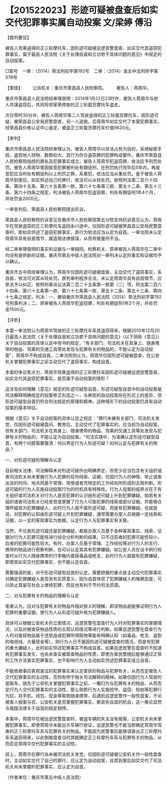 # 【201522023】形迹可疑被盘查后如实交代犯罪事实属自动投案 文/梁婷 傅沿

【裁判要旨】

被告人驾乘盗得的正三轮摩托车，因形迹可疑被巡逻民警盘查，如实交代其盗窃犯罪事实，属于最高人民法院《关于处理自首和立功若干具体问题的意见》中规定的自动投案。

□案号　一审：（2014）荣法刑初字第192号　二审：（2014）渝五中法刑终字第378号

【案情】 　　公诉机关：重庆市荣昌县人民检察院。 　　被告人：蒋周华。

重庆市荣昌县人民法院经审理查明：2014年1月22日23时许，被告人蒋周华与他人共谋盗窃后，共同将郑家荣停放的正三轮载货摩托车盗走。

次日零时30分许，被告人蒋周华等二人驾驶盗得的正三轮载货摩托车，因形迹可疑，被荣昌县公安局民警盘查，另一人逃脱。后蒋周华如实交代了本案犯罪事实。经荣昌县价格认证中心鉴定，被盗正三轮载货摩托车价值9620元。

【审判】

重庆市荣昌县人民法院经审理认为，被告人蒋周华以非法占有为目的，采用秘密手段，盗窃他人财物，数额较大，其行为符合盗窃罪的犯罪构成要件。重庆市荣昌县人民检察院指控的罪名及犯罪事实成立，被告人蒋周华犯盗窃罪，依法应予刑罚处罚。被告人蒋周华曾因故意犯罪被判处有期徒刑，在刑罚执行完毕后5年内，再故意犯应当判处有期徒刑以上刑罚之罪，系累犯，依法应当从重处罚。鉴于被告人蒋周华到案后，如实供述自己的罪行，依法可以从轻处罚。依照刑法第二百六十四条、第四十五条、第六十五条第一款、第六十七条第三款、第五十二条、第五十三条、第六十四条之规定，判决被告人蒋周华犯盗窃罪，判处有期徒刑1年4个月，并处罚金2000元。

一审宣判后，荣昌县人民检察院提出抗诉。

荣昌县人民检察院抗诉意见及重庆市人民检察院第五分院支持抗诉意见认为，蒋周华在驾驶盗窃的正三轮摩托车返回永川途中，仅因形迹可疑被荣昌县公安局民警盘查时，即如实供述了盗窃犯罪事实，其行为依法应当认定为自首。一审法院未认定蒋周华具有自首情节，属适用法律错误，从而导致量刑不当。

经二审审理查明的事实和证据与一审相同。检察机关、原审被告人蒋周华在二审中均没有提供新的证据，重庆市第五中级人民法院对一审判决认定的事实和证据均予以确认。

重庆市五中院经审理认为，蒋周华仅因形迹可疑被盘查，主动交代了盗窃事实，系自首，依法可对其从轻处罚。原判审判程序合法，未认定蒋周华具有自首情节，应依法予以纠正。依照刑事诉讼法第二百二十五条第一款第（二）项，刑法第二百六十四条、第六十五条第一款、第六十七条第一款、第五十二条、第五十三条、第四十七条之规定，判决：一、撤销重庆市荣昌县人民法院（2014）荣法刑初字第192号刑事判决；二、原审被告人蒋周华犯盗窃罪，判处有期徒刑1年2个月，并处罚金1500元。

【评析】

本案一审法院认为蒋周华驾驶的正三轮摩托车系其盗窃得来，根据2010年12月20日最高人民法院《关于处理自首和立功若干具体问题的意见》（以下简称《意见》）关于自动投案的具体认定中但书的规定，"有关部门、司法机关在其身上、随身携带的物品、驾乘的交通工具等处发现与犯罪有关的物品的，不能认定为自动投案"，蒋周华不构成自首。二审法院则认为，蒋周华仅因形迹可疑被盘查，在公安机关掌握犯罪事实之前主动交代了盗窃事实，构成自首。

本案的争议焦点为，蒋周华驾乘盗得的正三轮摩托车因形迹可疑被巡逻民警盘查，如实交代其盗窃犯罪事实，是否属于自动投案的情形？

这涉及如何理解《意见》规定的形迹可疑型自首。形迹可疑型自首中的自动投案是司法解释明确规定的投案修正形态之一，与典型的自动投案存在形式上的差异，但形迹可疑型自首仍符合刑法规定的原理和精神，这种情形下的自动投案仍具有自动投案的基本特征。

根据《意见》关于自动投案的具体认定之规定："罪行未被有关部门、司法机关发觉，仅因形迹可疑被盘问、教育后，主动交代了犯罪事实的，应当视为自动投案，但有关部门、司法机关在其身上、随身携带的物品、驾乘的交通工具等处发现与犯罪有关的物品的，不能认定为自动投案。"司法实践中，为准确认定形迹可疑型自首，有两个问题需要厘清：何以界定行为人形迹可疑？如何认定与犯罪有关的物品？

一、对形迹可疑的理解与认定

目前相关法律、司法解释未对形迹可疑作出明确界定，但至少应当包含有关组织或者司法机关尚未掌握行为人犯罪的任何线索、证据，仅因行为人的神情、举止或者出没的时间、地点而基于常理、常情或者凭特定的工作经验所形成的主观判断。形迹可疑的行为人实施自动投案行为的时机具有特殊性。行为人投案的临界点在于有关组织或司法机关对行为人是否犯罪的认识由形迹可疑上升到犯罪嫌疑。倘若有关组织或者司法机关已经发觉或掌握了行为人可能犯罪的线索或部分证据，并能够合理怀疑其为犯罪嫌疑人，此时行为人就不属形迹可疑，而是有犯罪嫌疑。也就是说，对犯罪的认知由形迹可疑上升到犯罪嫌疑，通常需要办案人员根据一定线索和证据，以一定的客观事实为依据，认定行为人与犯罪事实有关联。

当然，不论是形迹可疑还是犯罪嫌疑，都是办案人员基于各种客观事实、线索、证据对行为人犯罪可能性进行综合分析判断的结果，只不过前者的犯罪可能性较小，后者的犯罪可能性较大。有时，办案人员基于常理、工作经验等对行为人的言行、携带的物品进行观察判断，也可以认定其具有犯罪嫌疑。如公安人员在设卡例行检查时从行为人随身携带的行李箱内查获毒品或枪支，此时行为人就属有犯罪嫌疑，即使其如实交代犯罪事实，也不能认定自首。

需要强调的是，对于形迹可疑型自首的认定，需要把握的重点是主动交代犯罪事实对确定犯罪嫌疑人是否具有实质意义，因为自首体现了犯罪嫌疑人的悔罪态度，可以防止其留在社会上继续犯罪，而且也有利于节约司法资源。

二、对与犯罪有关的物品的理解与认定

笔者认为，应对与犯罪有关的物品作相对狭义的理解，即该物品是能够证明行为人犯罪的重要证据，使行为人从形迹可疑升格为犯罪嫌疑人。

具体可以根据公安机关的立案情况、巡逻民警在盘查行为人时对犯罪事实的掌握情况，以及对被查获物品性质的主观认知情况等进行判断。如果巡逻民警在盘查行为人时对查获物品属于违禁品或犯罪所得赃物等能有明确认知（如毒品、枪支、盗割的电缆线、大量现金等），则行为人已不属因形迹可疑被盘查的情况，而是有犯罪的重大嫌疑人，此时如实供述犯罪事实不构成自首。如果巡逻民警在盘查时不知道有犯罪事实发生，也尚未查实被盘查物品的性质，即使办案民警随后能够通过正常的工作方法查实犯罪事实，也不影响行为人主动如实供述犯罪事实成立自首。

不能依据事后客观查证的犯罪事实来认定查获的物品与犯罪有关，从而否定被告人交代犯罪事实的主动性，否则有悖于相关司法解释的精神。如果仅因行为人驾驶的是赃车，就先于公安机关掌握犯罪事实之前，一概归为与犯罪有关的物品，从而否定行为人交代犯罪事实的主动性，那么倘若行为人实施抢夺、盗窃、抢劫等犯罪行为后，将手机、钱包、现金等赃物随身携带，后遇到巡逻民警作一般性盘查，不论被害人报案与否、公安机关是否掌握犯罪事实，都丧失自首的机会，这一推论显然与我国法律关于自首的规定相悖。

本案中，蒋周华在被巡逻民警盘查时，被盗车辆的失主没有报案，公安机关尚未掌握犯罪事实。即使蒋周华未能出示车辆行驶证，巡逻民警也不能当即确定蒋周华驾乘的正三轮摩托车系与犯罪有关的物品。不能因为民警事后能够调查出正三轮摩托车系盗窃得来，以此倒推盘查当时其能确定正三轮摩托车系与犯罪有关的物品，从而否定蒋周华交代犯罪事实的主动性。

综上，蒋周华在罪行尚未被司法机关发觉，仅因形迹可疑被公安机关作一般性盘查时，主动如实交代了自己的罪行，应认定为自动投案，且其到案后如实交代了司法机关尚未掌握的犯罪事实，应认定为自首。

（作者单位：重庆市第五中级人民法院）